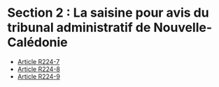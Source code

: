 # Section 2 : La saisine pour avis du tribunal administratif de Nouvelle-Calédonie

- [Article R224-7](article-r224-7.md)
- [Article R224-8](article-r224-8.md)
- [Article R224-9](article-r224-9.md)
